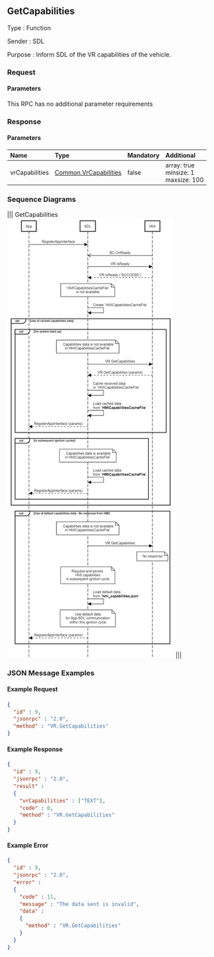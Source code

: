 ## GetCapabilities

Type
: Function

Sender
: SDL

Purpose
: Inform SDL of the VR capabilities of the vehicle.

### Request

#### Parameters

This RPC has no additional parameter requirements

### Response

#### Parameters

|Name|Type|Mandatory|Additional|
|:---|:---|:--------|:---------|
|vrCapabilities|[Common.VrCapabilities](../../common/enums/#vrcapabilities)|false|array: true<br>minsize: 1<br>maxsize: 100|

### Sequence Diagrams
|||
GetCapabilities
![GetCapabilities](./assets/GetCapabilities.png)
|||

### JSON Message Examples

#### Example Request

```json
{
  "id" : 9,
  "jsonrpc" : "2.0",
  "method" : "VR.GetCapabilities"
}
```

#### Example Response

```json
{
  "id" : 9,
  "jsonrpc" : "2.0",
  "result" :
  {
    "vrCapabilities" : ["TEXT"],
    "code" : 0,
    "method" : "VR.GetCapabilities"
  }
}
```

#### Example Error

```json
{
  "id" : 9,
  "jsonrpc" : "2.0",
  "error" :
  {
    "code" : 11,
    "message" : "The data sent is invalid",
    "data" :
    {
      "method" : "VR.GetCapabilities"
    }
  }
}
```
